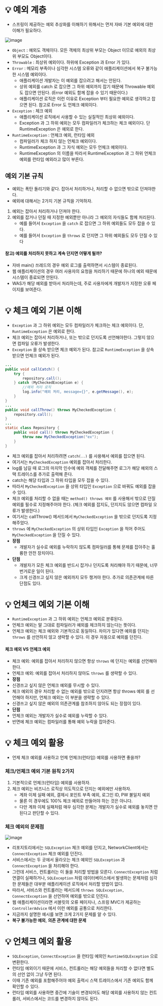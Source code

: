 # 💡 예외 계층
* 스프링이 제공하는 예외 추상화를 이해하기 위해서는 먼저 자바 기본 예외에 대한 이해가 필요하다.

![image](https://github.com/shin-je-woo/TIL/assets/39439576/b47698cb-ffb8-48ab-aa9b-4f175721ac5e)
* `Object` : 예외도 객체이다. 모든 객체의 최상위 부모는 Object 이므로 예외의 최상위 부모도 Object이다.
* `Throwable` : 최상위 예외이다. 하위에 Exception 과 Error 가 있다.
* `Error` : 메모리 부족이나 심각한 시스템 오류와 같이 애플리케이션에서 복구 불가능한 시스템 예외이다. 
  * 애플리케이션 개발자는 이 예외를 잡으려고 해서는 안된다.
  * 상위 예외를 catch 로 잡으면 그 하위 예외까지 잡기 때문에 Throwable 예외도 잡으면 안된다. (Error 예외도 함께 잡을 수 있기 때문이다.)
  * 애플리케이션 로직은 이런 이유로 Exception 부터 필요한 예외로 생각하고 잡으면 된다. 참고로 Error 도 언체크 예외이다.
* `Exception` : 체크 예외
  * 애플리케이션 로직에서 사용할 수 있는 실질적인 최상위 예외이다.
  * Exception 과 그 하위 예외는 모두 컴파일러가 체크하는 체크 예외이다. 단 RuntimeException 은 예외로 한다.
* `RuntimeException` : 언체크 예외, 런타임 예외
  * 컴파일러가 체크 하지 않는 언체크 예외이다.
  * RuntimeException 과 그 자식 예외는 모두 언체크 예외이다.
  * RuntimeException 의 이름을 따라서 RuntimeException 과 그 하위 언체크 예외를 런타임 예외라고 많이 부른다.

## 예외 기본 규칙
* 예외는 폭탄 돌리기와 같다. 잡아서 처리하거나, 처리할 수 없으면 밖으로 던져야한다.
* 예외에 대해서는 2가지 기본 규칙을 기억하자.
1. 예외는 잡아서 처리하거나 던져야 한다.
2. 예외를 잡거나 던질 때 지정한 예외뿐만 아니라 그 예외의 자식들도 함께 처리된다.
    * 예를 들어서 `Exception` 을 `catch` 로 잡으면 그 하위 예외들도 모두 잡을 수 있다.
    * 예를 들어서 `Exception` 을 `throws` 로 던지면 그 하위 예외들도 모두 던질 수 있다

#### 참고)  예외를 처리하지 못하고 계속 던지면 어떻게 될까?
* 자바 main() 쓰레드의 경우 예외 로그를 출력하면서 시스템이 종료된다.
* 웹 애플리케이션의 경우 여러 사용자의 요청을 처리하기 때문에 하나의 예외 때문에 시스템이 종료되면 안된다. 
* WAS가 해당 예외를 받아서 처리하는데, 주로 사용자에게 개발자가 지정한 오류 페이지를 보여준다.

# 💡 체크 예외 기본 이해
* `Exception` 과 그 하위 예외는 모두 컴파일러가 체크하는 체크 예외이다. 단, `RuntimeException` 은 예외로 한다.
* 체크 예외는 잡아서 처리하거나, 또는 밖으로 던지도록 선언해야한다. 그렇지 않으면 컴파일 오류가 발생한다.
* `Exception` 을 상속 받으면 체크 예외가 된다. 참고로 `RuntimeException` 을 상속 받으면 언체크 예외가 된다.
```java
...
public void callCatch() {
    try {
        repository.call();
    } catch (MyCheckedException e) {
        //예외 처리 로직
        log.info("예외 처리, message={}", e.getMessage(), e);
    }
}
...
public void callThrow() throws MyCheckedException {
    repository.call();
}
...
static class Repository {
    public void call() throws MyCheckedException {
        throw new MyCheckedException("ex");
    }
}
```
* 체크 예외를 잡아서 처리하려면 `catch(..)` 를 사용해서 예외를 잡으면 된다.
* 여기서는 `MyCheckedException` 예외를 잡아서 처리한다.
* log를 남길 때 로그의 마지막 인수에 예외 객체를 전달해주면 로그가 해당 예외의 스택 트레이스를 추가로 출력해 준다.
* catch는 해당 타입과 그 하위 타입을 모두 잡을 수 있다.
* 따라서 `MyCheckedException` 을 상위 타입인 `Exception` 으로 바꿔도 예외를 잡을 수 있다.
* 체크 예외를 처리할 수 없을 때는 `method() throws 예외` 를 사용해서 밖으로 던질 예외를 필수로 지정해주어야 한다. (체크 예외를 잡지도, 던지지도 않으면 컴파일 오류가 발생한다.)
* 여기서는 callThrow() 메서드에서 `MyCheckedException` 을 밖으로 던지도록 지정해주었다.
* `throws` 에 `MyCheckedException` 의 상위 타입인 `Exception` 을 적어 주어도 `MyCheckedException` 을 던질 수 있다.
* **장점**
  * 개발자가 실수로 예외를 누락하지 않도록 컴파일러를 통해 문제를 잡아주는 훌륭한 안전 장치이다.
* **단점**
  * 개발자가 모든 체크 예외를 반드시 잡거나 던지도록 처리해야 하기 때문에, 너무 번거로운 일이 된다. 
  * 크게 신경쓰고 싶지 않은 예외까지 모두 챙겨야 한다. 추가로 의존관계에 따른 단점도 있다.

# 💡 언체크 예외 기본 이해
* `RuntimeException` 과 그 하위 예외는 언체크 예외로 분류된다.
* 언체크 예외는 말 그대로 컴파일러가 예외를 체크하지 않는다는 뜻이다.
* 언체크 예외는 체크 예외와 기본적으로 동일하다. 차이가 있다면 예외를 던지는 `throws` 를 선언하지 않고 생략할 수 있다. 이 경우 자동으로 예외를 던진다.

#### 체크 예외 VS 언체크 예외
* 체크 예외: 예외를 잡아서 처리하지 않으면 항상 `throws` 에 던지는 예외를 선언해야 한다.
* 언체크 예외: 예외를 잡아서 처리하지 않아도 `throws` 를 생략할 수 있다.
* **장점**
 * 신경쓰고 싶지 않은 언체크 예외를 무시할 수 있다. 
 * 체크 예외의 경우 처리할 수 없는 예외를 밖으로 던지려면 항상 throws 예외 를 선언해야 하지만, 언체크 예외는 이 부분을 생략할 수 있다. 
 * 신경쓰고 싶지 않은 예외의 의존관계를 참조하지 않아도 되는 장점이 있다.
* **단점**
 * 언체크 예외는 개발자가 실수로 예외를 누락할 수 있다. 
 * 반면에 체크 예외는 컴파일러를 통해 예외 누락을 잡아준다.

# 💡 체크 예외 활용
* 언제 체크 예외를 사용하고 언제 언체크(런타임) 예외를 사용하면 좋을까?

### 체크/언체크 예외 기본 원칙 2가지
1. 기본적으로 언체크(런타임) 예외를 사용하자.
2. 체크 예외는 비즈니스 로직상 의도적으로 던지는 예외에만 사용하자.
   * 계좌 이체 실패 예외, 결제시 포인트 부족 예외, 로그인 ID, PW 불일치 예외
   * 물론 이 경우에도 100% 체크 예외로 만들어야 하는 것은 아니다.
   * 다만 계좌 이체 실패처럼 매우 심각한 문제는 개발자가 실수로 예외를 놓치면 안된다고 판단할 수 있다. 

### 체크 예외의 문제점
![image](https://github.com/shin-je-woo/TIL/assets/39439576/bee43071-def8-4d17-b62c-3220f7bba2f6)
* 리포지토리에서는 `SQLException` 체크 예외를 던지고, NetworkClient에서는 `ConnectException` 체크 예외를 던진다.
* 서비스에서는 두 곳에서 올라오는 체크 예외인 `SQLException` 과 `ConnectException` 을 처리해야 한다.
* 그런데 서비스, 컨트롤러는 이 둘을 처리할 방법을 모른다. `ConnectException` 처럼 연결이 실패하거나, `SQLException` 처럼 데이터베이스에서 발생하는 문제처럼 심각한 문제들은 대부분 애플리케이션 로직에서 처리할 방법이 없다.
* 따라서, 서비스와 컨트롤러는 메서드에 `throws SQLException, ConnectException` 을 선언하여 예외를 밖으로 던진다.
* 웹  애플리케이션이라면 서블릿의 오류 페이지나, 스프링 MVC가 제공하는 `ControllerAdvice` 에서 이런 예외를 공통으로 처리한다.
* 지금까지 설명한 예시를 보면 크게 2가지 문제를 알 수 있다.
* **복구 불가능한 예외**, **의존 관계에 대한 문제**

# 💡 언체크 예외 활용
* `SQLException`, `ConnectException` 을 런타임 예외인 `RuntimeSQLException` 으로 변환한다.
* 런타임 예외이기 때문에 서비스, 컨트롤러는 해당 예외들을 처리할 수 없다면 별도의 선언 없이 그냥 두면 된다.
* 이때 기존 예외를 포함해주어야 예외 출력시 스택 트레이스에서 기존 예외도 함께 확인할 수 있다.
* 런타임 예외를 사용하면 중간에 기술이 변경되어도 해당 예외를 사용하지 않는 컨트롤러, 서비스에서는 코드를 변경하지 않아도 된다.
